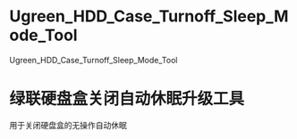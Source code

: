 # Ugreen_HDD_Case_Turnoff_Sleep_Mode_Tool
Ugreen_HDD_Case_Turnoff_Sleep_Mode_Tool
# 绿联硬盘盒关闭自动休眠升级工具 
用于关闭硬盘盒的无操作自动休眠
